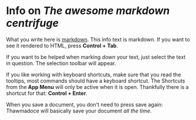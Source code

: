 # Info on _The awesome markdown centrifuge_

What you write here is <u>markdown</u>. This info text is markdown. If you want to see
it rendered to HTML, press __Control + Tab__.

If you want to be helped when marking _down_ your text, just select the text in question. 
The selection toolbar will appear.

If you like working with keyboard shortcuts, make sure that you read the tooltips, most commands
should have a keyboard shortcut. The Shortcuts from the __App Menu__ will only be active when it is 
open. Thankfully there is a shortcut for that: __Control + Enter__.

When you save a document, you don't need to press save again: Thawmadoce will basically save your document 
_all the time_.